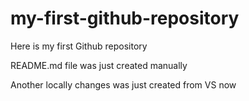 # my-first-github-repository
Here is my first Github repository

README.md file was just created manually

Another locally changes was just created from VS now